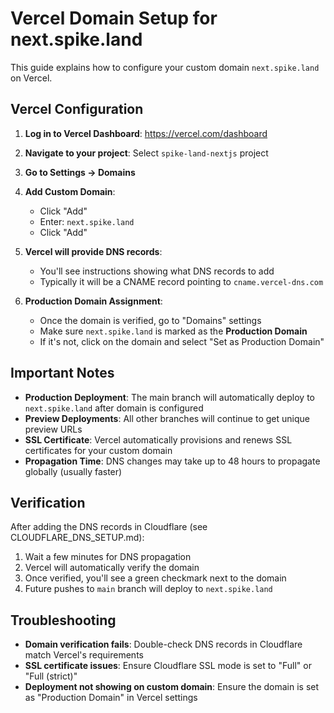# Vercel Domain Setup for next.spike.land

This guide explains how to configure your custom domain `next.spike.land` on Vercel.

## Vercel Configuration

1. **Log in to Vercel Dashboard**: https://vercel.com/dashboard

2. **Navigate to your project**: Select `spike-land-nextjs` project

3. **Go to Settings → Domains**

4. **Add Custom Domain**:
   - Click "Add"
   - Enter: `next.spike.land`
   - Click "Add"

5. **Vercel will provide DNS records**:
   - You'll see instructions showing what DNS records to add
   - Typically it will be a CNAME record pointing to `cname.vercel-dns.com`

6. **Production Domain Assignment**:
   - Once the domain is verified, go to "Domains" settings
   - Make sure `next.spike.land` is marked as the **Production Domain**
   - If it's not, click on the domain and select "Set as Production Domain"

## Important Notes

- **Production Deployment**: The main branch will automatically deploy to `next.spike.land` after domain is configured
- **Preview Deployments**: All other branches will continue to get unique preview URLs
- **SSL Certificate**: Vercel automatically provisions and renews SSL certificates for your custom domain
- **Propagation Time**: DNS changes may take up to 48 hours to propagate globally (usually faster)

## Verification

After adding the DNS records in Cloudflare (see CLOUDFLARE_DNS_SETUP.md):

1. Wait a few minutes for DNS propagation
2. Vercel will automatically verify the domain
3. Once verified, you'll see a green checkmark next to the domain
4. Future pushes to `main` branch will deploy to `next.spike.land`

## Troubleshooting

- **Domain verification fails**: Double-check DNS records in Cloudflare match Vercel's requirements
- **SSL certificate issues**: Ensure Cloudflare SSL mode is set to "Full" or "Full (strict)"
- **Deployment not showing on custom domain**: Ensure the domain is set as "Production Domain" in Vercel settings
